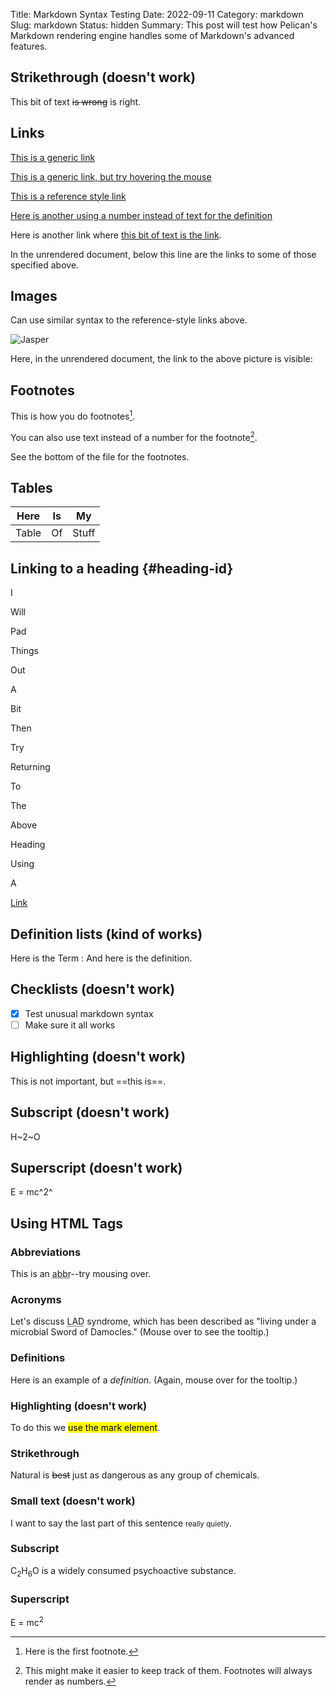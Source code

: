 Title: Markdown Syntax Testing
Date: 2022-09-11
Category: markdown
Slug: markdown
Status: hidden
Summary: This post will test how Pelican's Markdown rendering engine handles some of Markdown's advanced features.

## Strikethrough (doesn't work)

This bit of text ~~is wrong~~ is right.

## Links

[This is a generic link](https://duckduckgo.com)

[This is a generic link, but try hovering the mouse](https://duckduckgo.com "Look, a tooltip!")

[This is a reference style link][Put what you like here]

[Here is another using a number instead of text for the definition][1]

Here is another link where [this bit of text is the link].

In the unrendered document, below this line are the links to some of those specified above.

[put what you like here]: https://duckduckgo.com
[1]: https://duckduckgo.com
[this bit of text is the link]: https://guybrushthreepwood.noho.st/the-library-of-babel/index.html

## Images

Can use similar syntax to the reference-style links above.

![Jasper][jasper pic]

Here, in the unrendered document, the link to the above picture is visible:

[jasper pic]: https://guybrushthreepwood.noho.st/lychee/uploads/small/32e59f1be6c32bdda482b2f303ef8a04.JPG

## Footnotes

This is how you do footnotes[^1].

You can also use text instead of a number for the footnote[^hello].

See the bottom of the file for the footnotes.

[^1]: Here is the first footnote.
[^hello]: This might make it easier to keep track of them. Footnotes will always render as numbers.

## Tables

| Here | Is | My |
| ---- | --- | --- |
| Table | Of   | Stuff    | 

## Linking to a heading {#heading-id}

I

Will

Pad

Things

Out

A

Bit

Then

Try

Returning

To

The

Above

Heading

Using

A

[Link](#heading-id)

## Definition lists (kind of works)

Here is the Term
: And here is the definition.

## Checklists (doesn't work)

- [X] Test unusual markdown syntax
- [ ] Make sure it all works

## Highlighting (doesn't work)

This is not important, but ==this is==.

## Subscript (doesn't work)

H~2~O

## Superscript (doesn't work)

E = mc^2^

## Using HTML Tags

### Abbreviations

This is an <abbr title="Abbreviation">abbr</abbr>--try mousing over.

### Acronyms

Let's discuss <acronym title="Leukocyte Adhesion Deficiency">LAD</acronym> syndrome, which has been described as "living under a microbial Sword of Damocles." (Mouse over to see the tooltip.)

### Definitions

Here is an example of a <dfn title="Sausages">definition</dfn>. (Again, mouse over for the tooltip.)

### Highlighting (doesn't work)

To do this we <mark>use the mark element</mark>.

### Strikethrough

Natural is <s>best</s> just as dangerous as any group of chemicals.

### Small text (doesn't work)

I want to say the last part of this sentence <small>really quietly</small>.

### Subscript

C<sub>2</sub>H<sub>6</sub>O is a widely consumed psychoactive substance.

### Superscript

E = mc<sup>2</sup>
